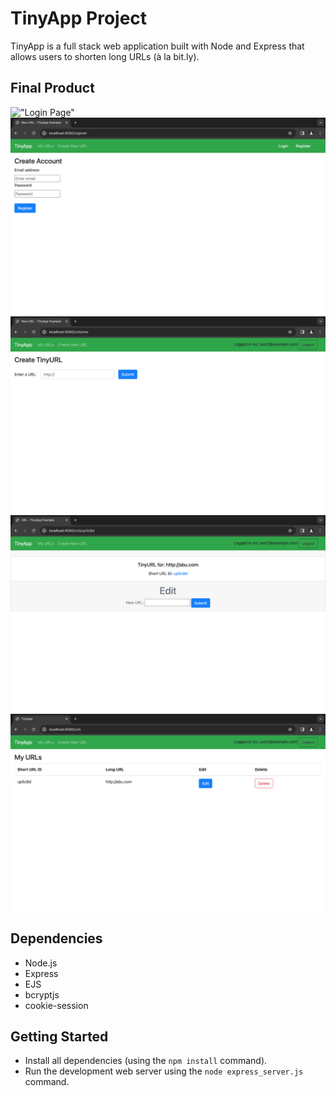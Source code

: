 # TinyApp Project

TinyApp is a full stack web application built with Node and Express that allows users to shorten long URLs (à la bit.ly).

## Final Product

!["Login Page"](/screeshots/login.png)
!["Registration Page"](/screenshots/register.png)
!["New URL Page"](/screenshots/newURL.png)
!["Created longURL and shortURL Page"](/screenshots/createdURL.png)
!["Users all URLS Page"](/screenshots/userURLs.png)

## Dependencies

- Node.js
- Express
- EJS
- bcryptjs
- cookie-session

## Getting Started

- Install all dependencies (using the `npm install` command).
- Run the development web server using the `node express_server.js` command.